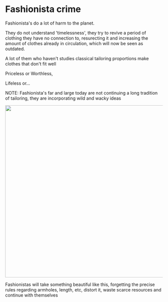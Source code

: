 # Fashionista crime

Fashionista's do a lot of harm to the planet.

They do not understand 'timelessness', they try to revive a period of clothing they have no connection to, resurecting it and increasing the amount of clothes already in circulation, which will now be seen as outdated.

A lot of them who haven't studies classical tailoring proportions make clothes that don't fit well

Priceless or Worthless,

Lifeless or...

NOTE: Fashionista's far and large today are not continuing a long tradition of tailoring, they are incorporating wild and wacky ideas

<img src=".pix/theatre_garb.avif" style="width:550px; height: auto;">

Fashionistas will take something beautiful like this, forgetting the precise rules regarding armholes, length, etc, distort it, waste scarce resources and continue with themselves
